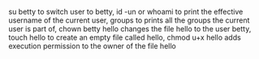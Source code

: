 su betty to switch user to betty, id -un or whoami to print the effective username of the current user, groups to prints all the groups the current user is part of, chown betty hello changes the file hello to the user betty, touch hello to create an empty file called hello, chmod u+x hello adds execution permission to the owner of the file hello
